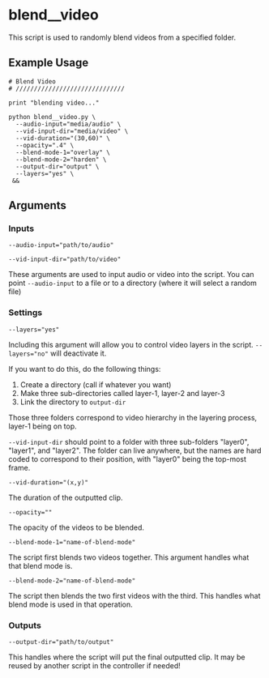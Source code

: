 # blend__video
This script is used to randomly blend videos from a specified folder.

## Example Usage

```
# Blend Video
# //////////////////////////////

print "blending video..."

python blend__video.py \
  --audio-input="media/audio" \
  --vid-input-dir="media/video" \
  --vid-duration="(30,60)" \
  --opacity=".4" \
  --blend-mode-1="overlay" \
  --blend-mode-2="harden" \
  --output-dir="output" \
  --layers="yes" \
 &&
 ```

## Arguments

### Inputs
`--audio-input="path/to/audio"`

`--vid-input-dir="path/to/video"`

These arguments are used to input audio or video into the script. You can point `--audio-input` to a file or to a directory (where it will select a random file)


### Settings
`--layers="yes"`

Including this argument will allow you to control video layers in the script. `--layers="no"` will deactivate it.

If you want to do this, do the following things:

1. Create a directory (call if whatever you want)
2. Make three sub-directories called layer-1, layer-2 and layer-3
3. Link the directory to `output-dir`

Those three folders correspond to video hierarchy in the layering process, layer-1 being on top.

`--vid-input-dir` should point to a folder with three sub-folders "layer0", "layer1", and "layer2". The folder can live anywhere, but the names are hard coded to correspond to their position, with "layer0" being the top-most frame.

`--vid-duration="(x,y)"`

The duration of the outputted clip.

`--opacity=""`

The opacity of the videos to be blended.

`--blend-mode-1="name-of-blend-mode"`

The script first blends two videos together. This argument handles what that blend mode is.

`--blend-mode-2="name-of-blend-mode"`

The script then blends the two first videos with the third. This handles what blend mode is used in that operation.

### Outputs
`--output-dir="path/to/output"`

This handles where the script will put the final outputted clip. It may be reused by another script in the controller if needed!
